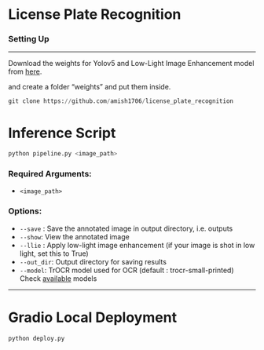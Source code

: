 # License Plate Recognition

### Setting Up

---

Download the weights for Yolov5 and Low-Light Image Enhancement model from [here](https://drive.google.com/drive/folders/1DjcsQ3I0oPs1bIMyb5rX4W8N4skG_gXm?usp=sharing).

and create a folder “weights” and put them inside.

```python
git clone https://github.com/amish1706/license_plate_recognition
```

# Inference Script

```python
python pipeline.py <image_path>
```

### Required Arguments:

- `<image_path>`

### Options:

- `--save` : Save the annotated image in output directory, i.e. outputs
- `--show`: View the annotated image
- `--llie` : Apply low-light image enhancement (if your image is shot in low light, set this to True)
- `--out_dir`: Output directory for saving results
- `--model`: TrOCR model used for OCR (default : trocr-small-printed) Check [available](https://huggingface.co/models?search=troc) models

---
# Gradio Local Deployment

```python
python deploy.py
```
